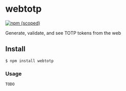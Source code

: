 # webtotp

[![npm (scoped)](https://img.shields.io/badge/npm-1.0.0-green)](https://www.npmjs.com/package/webtotp)

Generate, validate, and see TOTP tokens from the web

## Install

`$ npm install webtotp`

### Usage

```
TODO
```

